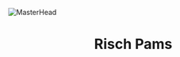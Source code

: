 ![MasterHead](https://user-images.githubusercontent.com/10498744/210012254-234538ff-d198-48aa-8964-37e6fd45d227.gif)
<!-- <img align="right" alt="Coding" width="400" src="https://mir-s3-cdn-cf.behance.net/project_modules/hd/06f21a161921919.63cd7887d0a70.gif">)-->
<h1 align="center">Risch Pams</h1>

